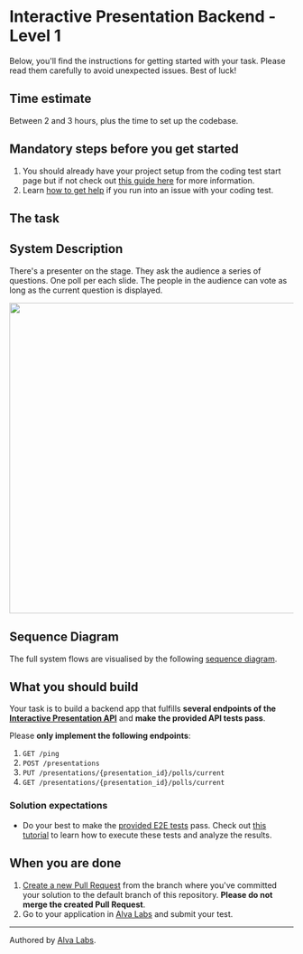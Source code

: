 # Interactive Presentation Backend - Level 1

Below, you'll find the instructions for getting started with your task. Please read them carefully to avoid unexpected issues. Best of luck!

## Time estimate

Between 2 and 3 hours, plus the time to set up the codebase.

## Mandatory steps before you get started

1. You should already have your project setup from the coding test start page but if not check out [this guide here](https://help.alvalabs.io/en/articles/9028914-how-to-set-up-the-codebase-for-your-coding-test) for more information.
2. Learn [how to get help](https://help.alvalabs.io/en/articles/9028899-how-to-ask-for-help-with-coding-tests) if you run into an issue with your coding test.


## The task

<!--TASK_INSTRUCTIONS_START-->

## System Description

There's a presenter on the stage. They ask the audience a series of questions. One poll per each slide. The people in the audience can vote as long as the current question is displayed.

<img width="550" src="https://user-images.githubusercontent.com/1162212/139849812-de799423-efc1-42f4-8298-e779c3aa17d7.png" />

## Sequence Diagram

The full system flows are visualised by the following [sequence diagram](https://swimlanes.io/u/mmSDwCQdM).


## What you should build

Your task is to build a backend app that fulfills **several endpoints of the [Interactive Presentation API](https://infra.devskills.app/interactive-presentation/api/4.0.0)** and **make the provided API tests pass**.

Please **only implement the following endpoints**:

1. `GET /ping`
2. `POST /presentations`
3. `PUT /presentations/{presentation_id}/polls/current`
4. `GET /presentations/{presentation_id}/polls/current`

<!--TASK_INSTRUCTIONS_END-->
### Solution expectations

- Do your best to make the [provided E2E tests](cypress/e2e/backend.cy.js) pass. Check out [this tutorial](https://help.alvalabs.io/en/articles/9028831-how-to-work-with-cypress) to learn how to execute these tests and analyze the results.

## When you are done

1. [Create a new Pull Request](https://docs.github.com/en/pull-requests/collaborating-with-pull-requests/proposing-changes-to-your-work-with-pull-requests/creating-a-pull-request) from the branch where you've committed your solution to the default branch of this repository. **Please do not merge the created Pull Request**.
2. Go to your application in [Alva Labs](https://app.alvalabs.io) and submit your test.

---

Authored by [Alva Labs](https://www.alvalabs.io/).
